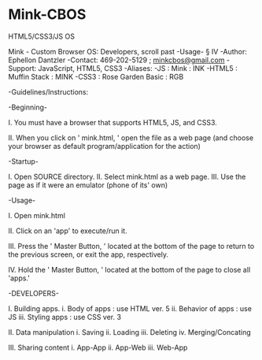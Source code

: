 Mink-CBOS
=========

HTML5/CSS3/JS OS

Mink - Custom Browser OS:
Developers, scroll past -Usage- § IV
-Author: Ephellon Dantzler
-Contact: 469-202-5129 ; minkcbos@gmail.com
-Support: JavaScript, HTML5, CSS3
-Aliases:
	-JS : Mink : INK
	-HTML5 : Muffin Stack : MINK
	-CSS3 : Rose Garden Basic : RGB

-Guidelines/Instructions:

-Beginning-

I. You must have a browser that supports HTML5, JS, and CSS3.

II. When you click on ' mink.html, ' open the file as a web page (and choose your browser as default program/application for the action)

-Startup-

I. Open SOURCE directory.
II. Select mink.html as a web page.
III. Use the page as if it were an emulator (phone of its' own)

-Usage-

I. Open mink.html

II. Click on an 'app' to execute/run it.

III. Press the ' Master Button, ' located at the bottom of the page to return to the previous screen, or exit the app, respectively.

IV. Hold the ' Master Button, ' located at the bottom of the page to close all 'apps.'

-DEVELOPERS-

I. Building apps.
	i. Body of apps : use HTML ver. 5
	ii. Behavior of apps : use JS
	iii. Styling apps : use CSS ver. 3

II. Data manipulation
	i. Saving
	ii. Loading
	iii. Deleting
	iv. Merging/Concating

III. Sharing content
	i. App-App
	ii. App-Web
	iii. Web-App

